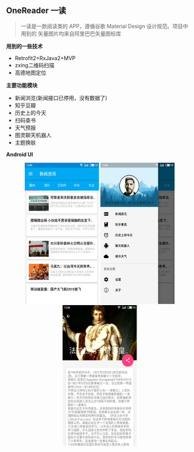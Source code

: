 ## OneReader 一读
> 一读是一款阅读类的 APP，遵循谷歌 Material Design 设计规范。项目中用到的
矢量图片均来自阿里巴巴矢量图标库

**用到的一些技术**
* Retrofit2+RxJava2+MVP
* zxing二维码扫描
* 高德地图定位

**主要功能模块**
* 新闻浏览(新闻接口已停用，没有数据了)
* 知乎豆瓣
* 历史上的今天
* 扫码查书
* 天气预报
* 图灵聊天机器人
* 主题换肤

**Android UI**
<div align="center">
    <img src="img/1.jpg" width="200" height="380"/>
    <img src="img/2.jpg" width="200" height="380"/>
    <img src="img/3.jpg" width="200" height="380"/>

</div>
